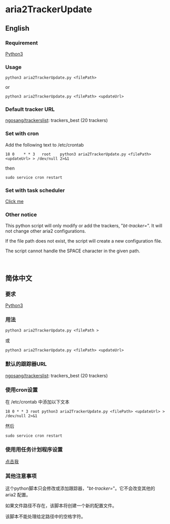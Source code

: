 # aria2TrackerUpdate

## English

### Requirement
[Python3](https://www.python.org/downloads/)

### Usage

```
python3 aria2TrackerUpdate.py <filePath>
```
or 
```
python3 aria2TrackerUpdate.py <filePath> <updateUrl>
```

### Default tracker URL
[ngosang/trackerslist](https://github.com/ngosang/trackerslist): trackers_best (20 trackers)

### Set with cron
Add the following text to /etc/crontab
```
18 0    * * 3   root    python3 aria2TrackerUpdate.py <filePath> <updateUrl> > /dev/null 2>&1
```
then
```
sudo service cron restart
```

### Set with task scheduler
[Click me](https://www.google.com/search?q=how+to+use+windows+task+scheduler)

### Other notice
This python script will only modify or add the trackers, "*bt-tracker=*". It will not change other aria2 configurations.

If the file path does not exist, the script will create a new configuration file.

The script cannot handle the SPACE character in the given path.

<br>

## 简体中文

### 要求
[Python3](https://www.python.org/downloads/)

### 用法

```
python3 aria2TrackerUpdate.py <filePath >
```
或 
```
python3 aria2TrackerUpdate.py <filePath> <updateUrl>
```

### 默认的跟踪器URL
[ngosang/trackerslist](https://github.com/ngosang/trackerslist): trackers_best (20 trackers)

### 使用cron设置
在 /etc/crontab 中添加以下文本
```
18 0 * * 3 root python3 aria2TrackerUpdate.py <filePath> <updateUrl> > /dev/null 2>&1
```
然后
```
sudo service cron restart
```

### 使用用任务计划程序设置
[点击我](https://www.baidu.com/s?wd=使用+windows+任务计划)

### 其他注意事项
这个python脚本只会修改或添加跟踪器，"*bt-tracker=*"。它不会改变其他的 aria2 配置。

如果文件路径不存在，该脚本将创建一个新的配置文件。

该脚本不能处理给定路径中的空格字符。
